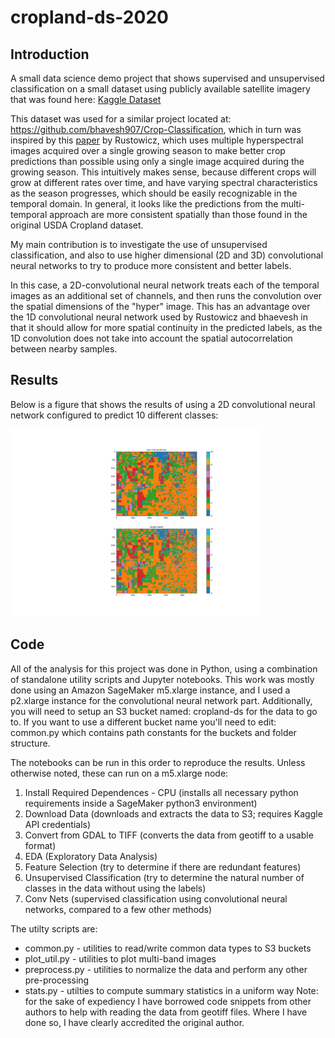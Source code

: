 # cropland-ds-2020
## Introduction
A small data science demo project that shows supervised and unsupervised classification on a small dataset using publicly available satellite imagery that was found here: [Kaggle Dataset](https://www.kaggle.com/bhavesh907/crop-classificationcs2292017usgscroplanddata)

This dataset was used for a similar project located at: https://github.com/bhavesh907/Crop-Classification, which in turn was inspired by this [paper](http://cs229.stanford.edu/proj2017/final-reports/5243811.pdf) by Rustowicz, which uses multiple hyperspectral images acquired over a single growing season to make better crop predictions than possible using only a single image acquired during the growing season.  This intuitively makes sense, because different crops will grow at different rates over time, and have varying spectral characteristics as the season progresses, which should be easily recognizable in the temporal domain.  In general, it looks like the predictions from the multi-temporal approach are more consistent spatially than those found in the original USDA Cropland dataset. 

My main contribution is to investigate the use of unsupervised classification, and also to use higher dimensional (2D and 3D) convolutional neural networks to try to produce more consistent and better labels.

In this case, a 2D-convolutional neural network treats each of the temporal images as an additional set of channels, and then runs the convolution over the spatial dimensions of the "hyper" image. This has an advantage over the 1D convolutional neural network used by Rustowicz and bhaevesh in that it should allow for more spatial continuity in the predicted labels, as the 1D convolution does not take into account the spatial autocorrelation between nearby samples.  

## Results
Below is a figure that shows the results of using a 2D convolutional neural network configured to predict 10 different classes:

<img src="raw_conv.png" alt="drawing" width="400"/>

## Code 
All of the analysis for this project was done in Python, using a combination of standalone utility scripts and Jupyter notebooks. This work was mostly done using an Amazon SageMaker m5.xlarge instance, and I used a p2.xlarge instance for the convolutional neural network part.  Additionally, you will need to setup an S3 bucket named: cropland-ds for the data to go to.  If you want to use a different bucket name you'll need to edit: common.py which contains path constants for the buckets and folder structure.

The notebooks can be run in this order to reproduce the results. Unless otherwise noted, these can run on a m5.xlarge node:
1. Install Required Dependences - CPU (installs all necessary python requirements inside a SageMaker python3 environment)
2. Download Data (downloads and extracts the data to S3; requires Kaggle API credentials)
3. Convert from GDAL to TIFF (converts the data from geotiff to a usable format)
4. EDA (Exploratory Data Analysis)
5. Feature Selection (try to determine if there are redundant features)
6. Unsupervised Classification (try to determine the natural number of classes in the data without using the labels)
7. Conv Nets (supervised classification using convolutional neural networks, compared to a few other methods)

The utilty scripts are: 
- common.py - utilities to read/write common data types to S3 buckets
- plot_util.py - utilities to plot multi-band images
- preprocess.py - utilities to normalize the data and perform any other pre-processing
- stats.py - utilties to compute summary statistics in a uniform way
Note: for the sake of expediency I have borrowed code snippets from other authors to help with reading the data from geotiff files.  Where I have done so, I have clearly accredited the original author.
